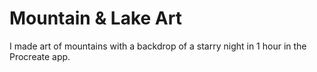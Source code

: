 # Mountain & Lake Art

I made art of mountains with a backdrop of a starry night in 1 hour in the Procreate app.
